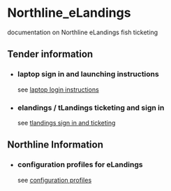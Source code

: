 # Northline_eLandings
documentation on Northline eLandings fish ticketing

## Tender information

* ### laptop sign in and launching instructions
    see [laptop login instructions](instrs/instructions.md)

* ### elandings / tLandings ticketing and sign in
    see [tlandings sign in and ticketing](instrs/tLandings.md)

## Northline Information

* ### configuration profiles for eLandings 
    see [configuration profiles](config)
